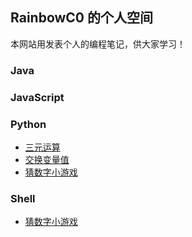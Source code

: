 ## RainbowC0 的个人空间
本网站用发表个人的编程笔记，供大家学习！
### Java
### JavaScript
### Python
- [三元运算](./python/01.md)
- [交换变量值](./python/02.md)
- [猜数字小游戏](./python/03.md)

### Shell
- [猜数字小游戏](./shell/01.md)
